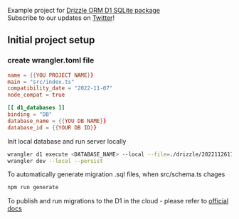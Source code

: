 Example project for [Drizzle ORM D1 SQLite package](https://github.com/drizzle-team/drizzle-orm/tree/main/drizzle-orm-sqlite)  
Subscribe to our updates on [Twitter](https://twitter.com/_alexblokh)!

## Initial project setup
### create wrangler.toml file
```toml
name = {{YOU PROJECT NAME}}
main = "src/index.ts"
compatibility_date = "2022-11-07"
node_compat = true

[[ d1_databases ]]
binding = "DB"
database_name = {{YOU DB NAME}}
database_id = {{YOUR DB ID}}
```

Init local database and run server locally
```bash
wrangler d1 execute <DATABASE_NAME> --local --file=./drizzle/20221126113135/migration.sql
wrangler dev --local --persist
```
To automatically generate migration .sql files, when src/schema.ts chages
```bash
npm run generate
```
To publish and run migrations to the D1 in the cloud - please refer to [official docs](https://developers.cloudflare.com/d1/)